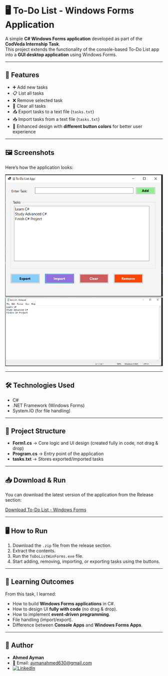 # 🖥️ To-Do List - Windows Forms Application

A simple **C# Windows Forms application** developed as part of the **CodVeda Internship Task**.  
This project extends the functionality of the console-based To-Do List app into a **GUI desktop application** using Windows Forms.

---

## 🚀 Features
- ➕ Add new tasks  
- 📋 List all tasks  
- ❌ Remove selected task  
- 🧹 Clear all tasks  
- 📤 Export tasks to a text file (`tasks.txt`)  
- 📥 Import tasks from a text file (`tasks.txt`)  
- 🎨 Enhanced design with **different button colors** for better user experience  

---

## 🖼️ Screenshots

Here’s how the application looks:  

![Main Window](assets/Screenshot1.png)
![Tasks Added](assets/Screenshot2.png)  


---

## 🛠️ Technologies Used
- C#  
- .NET Framework (Windows Forms)  
- System.IO (for file handling)  

---

## 📂 Project Structure
- **Form1.cs** → Core logic and UI design (created fully in code, not drag & drop)  
- **Program.cs** → Entry point of the application  
- **tasks.txt** → Stores exported/imported tasks  

---

## 📥 Download & Run
You can download the latest version of the application from the Release section:

[Download To-Do List - Windows Forms](https://github.com/Ahmed-Ayman630/ToDoList-WinFormsApp/releases/download/v1.1/ToDoListWinForms.zip)

---

## 🖥️ How to Run
1. Download the `.zip` file from the release section.  
2. Extract the contents.  
3. Run the `ToDoListWinForms.exe` file.  
4. Start adding, removing, importing, or exporting tasks using the buttons.  

---

## 🎯 Learning Outcomes
From this task, I learned:
- How to build **Windows Forms applications** in C#.  
- How to design UI **fully with code** (no drag & drop).  
- How to implement **event-driven programming**.  
- File handling (import/export).  
- Difference between **Console Apps** and **Windows Forms Apps**.  

---

## 👤 Author
- **Ahmed Ayman**  
- 📧 Email: [aymanahmed630@gmail.com](mailto:aymanahmed630@gmail.com)  
- [![LinkedIn](https://img.shields.io/badge/LinkedIn-Profile-blue?logo=linkedin)](https://www.linkedin.com/in/ahmed-ayman-84212b283/)  


